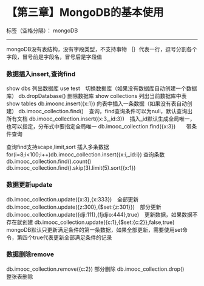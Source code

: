 # 【第三章】MongoDB的基本使用


标签（空格分隔）： mongoDB

---
mongoDB没有表结构，没有字段类型，不支持事物
｛｝代表一行，逗号分割各个字段，冒号前是字段名，冒号后是字段值

### 数据插入insert,查询find

show dbs 列出数据库
use test　切换数据库（如果没有数据库自动创建一个数据库）
db.dropDatabase()  删除数据库
show collections 列出当前数据库中表show tables
db.imoonc.insert({x:1}) 向表中插入一条数据（如果没有表自动创建）
db.imooc_collection.find()　查询，find查询条件可以为null，默认查询出所有文档
db.imooc_collection.insert({x:3,_id:3})　插入_id默认生成全局唯一，也可以指定，分布式中要指定全局唯一
db.imooc_collection.find({x:3})　　带条件查询

查询find支持scape,limit,sort
插入多条数据for(i=8;i<100;i++)db.imooc_collection.insert({x:i,_id:i})
查询条数db.imooc_collection.find().count()
db.imooc_collection.find().skip(3).limit(5).sort({x:1})

### 数据更新update

db.imooc_collection.update({x:3},{x:333})　全部更新
db.imooc_collection.update({z:300},{$set:{z:301}})　部分更新
db.imooc_collection.update({dji:111},{fjdjio:444},true)　更新数据，如果数据不存在就创建
db.imooc_collection.update({c:1},{$set:{c:2}},false,true)　mongoDB默认只更新满足条件的第一条数据，如果全部更新，需要使用set命令，第四个true代表更新全部满足条件的记录

### 数据删除remove

db.imooc_collection.remove({c:2}) 部分删除
db.imooc_collection.drop()　　　整张表删除








